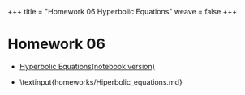 +++
title = "Homework 06 Hyperbolic Equations"
weave = false
+++

# Homework 06

- [Hyperbolic Equations(notebook version)](Hiperbolic_equations.ipynb)
  
- \textinput{homeworks/Hiperbolic_equations.md}